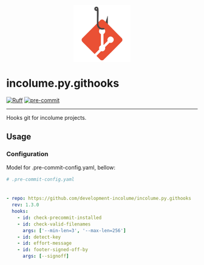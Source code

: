 <img title="Logo incolume.py.githooks" alt="logo incolume.py.githooks" src="assets/png/incolume-py-githooks.png" width=150 style="display: block; margin: 0 auto; width: 150;">

# incolume.py.githooks
<!--
![PyPI - Python Version](https://img.shields.io/pypi/pyversions/incolume.py.githooks?color=00FFFF)
![PyPI - Version](https://img.shields.io/pypi/v/incolume.py.githooks?color=00FFFF&label=pypi+package)
-->
[![Ruff](https://img.shields.io/endpoint?url=https://raw.githubusercontent.com/astral-sh/ruff/main/assets/badge/v2.json)](https://github.com/astral-sh/ruff)
[![pre-commit](https://img.shields.io/badge/pre--commit-enabled-brightgreen?logo=pre-commit)](https://github.com/pre-commit/pre-commit)

---

Hooks git for incolume projects.

## Usage

### Configuration

Model for .pre-commit-config.yaml, bellow:

```yaml
# .pre-commit-config.yaml


- repo: https://github.com/development-incolume/incolume.py.githooks
  rev: 1.3.0
  hooks:
    - id: check-precommit-installed
    - id: check-valid-filenames
      args: ['--min-len=3', '--max-len=256']
    - id: detect-key
    - id: effort-message
    - id: footer-signed-off-by
      args: [--signoff]

```
